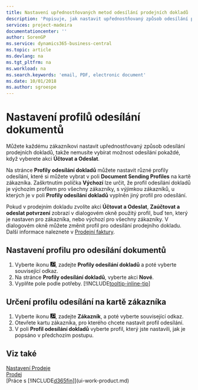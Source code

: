 ```yaml
---
title: Nastavení upřednostňovaných metod odesílání prodejních dokladů | Microsoft Docs
description: 'Popisuje, jak nastavit upřednostňovaný způsob odesílání prodejních dokladů jednotlivých zákazníků, například e-mail, PDF, elektronický dokument atd.'
services: project-madeira
documentationcenter: ''
author: SorenGP
ms.service: dynamics365-business-central
ms.topic: article
ms.devlang: na
ms.tgt_pltfrm: na
ms.workload: na
ms.search.keywords: 'email, PDF, electronic document'
ms.date: 10/01/2018
ms.author: sgroespe
---
```

# <a name="set-up-document-sending-profiles"></a>Nastavení profilů odesílání dokumentů
Můžete každému zákazníkovi nastavit upřednostňovaný způsob odesílání prodejních dokladů, takže nemusíte vybírat možnost odesílání pokaždé, když vyberete akci **Účtovat a Odeslat**.

Na stránce **Profily odesílání dokladů** můžete nastavit různé profily odesílání, které si můžete vybrat v poli **Document Sending Profiles** na kartě zákazníka. Zaškrtnutím políčka **Výchozí** lze určit, že profil odesílání dokladů je výchozím profilem pro všechny zákazníky, s výjimkou zákazníků, u kterých je v poli **Profily odesílání dokladů** vyplněn jiný profil pro odesílání.

Pokud v prodejním dokladu zvolíte akci **Účtovat a Odeslat**, **Zaúčtovat a odeslat potvrzení** zobrazí v dialogovém okně použitý profil, buď ten, který je nastaven pro zákazníka, nebo výchozí pro všechny zákazníky. V dialogovém okně můžete změnit profil pro odesílání prodejního dokladu. Další informace naleznete v [Prodejní faktury](sales-how-invoice-sales.md).

## <a name="to-set-up-a-document-sending-profile"></a>Nastavení profilu pro odesílání dokumentů
1. Vyberte ikonu ![Žárovky, která otevře funkci Řekněte mi](media/ui-search/search_small.png "Řekněte mi, co chcete udělat"), zadejte **Profily odesílání dokladů** a poté vyberte související odkaz.
2. Na stránce **Profily odesílání dokladů**, vyberte akci **Nové**.
3. Vyplňte pole podle potřeby. [!INCLUDE[tooltip-inline-tip](includes/tooltip-inline-tip_md.md)]

## <a name="to-specify-a-sending-profile-on-a-customer-card"></a>Určení profilu odesílání na kartě zákazníka
1. Vyberte ikonu ![Žárovky, která otevře funkci Řekněte mi](media/ui-search/search_small.png "Řekněte mi, co chcete dělat"), zadejte **Zákazník**, a poté vyberte související odkaz.
2. Otevřete kartu zákazníka, pro kterého chcete nastavit profil odesílání.
3. V poli **Profil odesílání dokladů** vyberte profil, který jste nastavili, jak je popsáno v předchozím postupu.

## <a name="see-also"></a>Viz také
[Nastavení Prodeje](sales-setup-sales.md)  
[Prodej](sales-manage-sales.md)  
[Práce s [!INCLUDE[d365fin](includes/d365fin_md.md)]](ui-work-product.md)
